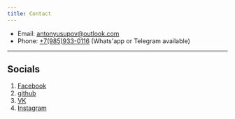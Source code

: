 ```yaml
---
title: Contact
---
```


* Email: [antonyusupov@outlook.com](mailto:antonyusupov@outlook.com)
* Phone: [+7(985)933-0116](tel:+7(985)933-0116)
(Whats'app or Telegram available)

---

## Socials

1. [Facebook](https://www.facebook.com/anton.yusupov.75/)
2. [github](https://github.com/yusupovanton)
3. [VK](https://vk.com/psychosomatikka)
4. [Instagram](https://www.instagram.com/psychosomatikka/)
